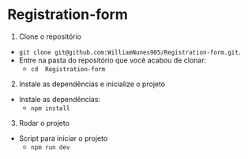 # Registration-form

1. Clone o repositório

- `git clone git@github.com:WilliamNunes905/Registration-form.git`.
- Entre na pasta do repositório que você acabou de clonar:
  - `cd  Registration-form`

2. Instale as dependências e inicialize o projeto

- Instale as dependências:
  - `npm install`

3. Rodar o projeto

- Script para iniciar o projeto
  - `npm run dev`
